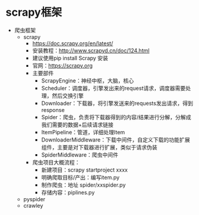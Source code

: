 # scrapy框架
* 爬虫框架
    * scrapy
        * https://doc.scrapy.org/en/latest/
        * 安装教程：http://www.scrapyd.cn/doc/124.html
        * 建议使用pip install Scrapy 安装
        * 官网：https://scrapy.org
        * 主要部件
            * ScrapyEngine：神经中枢，大脑，核心
            * Scheduler：调度器，引擎发出来的request请求，调度器需要处理，然后交换引擎
            * Downloader：下载器，将引擎发送来的requests发出请求，得到response
            * Spider：爬虫，负责将下载器得到的内容/结果进行分解，分解成我们需要的数据+后续请求链接
            * ItemPipeline：管道，详细处理Item
            * DownloaderMiddleware：下载中间件，自定义下载的功能扩展组件，主要是对下载器进行扩展，类似于请求伪装
            * SpiderMiddleware：爬虫中间件 
        * 爬虫项目大概流程：
            * 新建项目：scrapy startproject xxxx
            * 明确爬取目标/产出：编写item.py
            * 制作爬虫：地址 spider/xxspider.py
            * 存储内容：piplines.py       
    * pyspider
    * crawley
